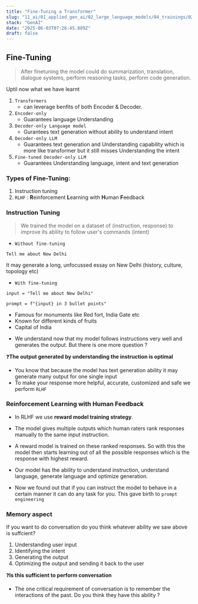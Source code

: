 ```yaml
---
title: "Fine-Tuning a Transformer"
slug: "11_ai/01_applied_gen_ai/02_large_language_models/04_trainings/02_fine_tuning_of_transformers"
stack: "GenAI"
date: "2025-06-03T07:26:45.889Z"
draft: false
---
```


## Fine-Tuning

> After finetuning the model could do summarization, translation, dialogue systems, perform reasoning tasks, perform code generation.

Uptil now what we have learnt

1. `Transformers`
   - can leverage benfits of both Encoder & Decoder.
2. `Encoder-only`
   - Guarantees language Understanding
3. `Decoder-only Language model`
   - Gurantees text generation without ability to understand intent
4. `Decoder-only LLM`
   - Guarantees text generation and Understanding capability which is more like transformer but it still misses Understanding the intent
5. `Fine-tuned Decoder-only LLM`
   - Guarantees Understanding language, intent and text generation

### Types of Fine-Tuning:

1. Instruction tuning
2. `RLHF` : **R**einforcement **L**earning with **H**uman **F**eedback

### Instruction Tuning

> We trained the model on a dataset of (instruction, response) to improve its ability to follow user's commands (intent)

- `Without fine-tuning`

```py:title=input_prompt
Tell me about New Delhi
```

<op>

It may generate a long, unfocussed essay on New Delhi (history, culture, topology etc)

</op>

- `With fine-tuning`

```py:title=input_prompt
input = "Tell me about New Delhi"

prompt = f"{input} in 3 bullet points"
```

<op>

- Famous for monuments like Red fort, India Gate etc
- Known for different kinds of fruits
- Capital of India

</op>

- We understand now that my model follows instructions very well and generates the output. But there is one more question ?

❓**The output generated by understanding the instruction is optimal**

- You know that because the model has text generation ability it may generate many output for one single input
- To make your response more helpful, accurate, customized and safe we perform `RLHF`

### **R**einforcement **L**earning with **H**uman **F**eedback

- In RLHF we use **reward model training strategy**.

- The model gives multiple outputs which human raters rank responses manually to the same input instruction.
- A reward model is trained on these ranked responses. So with this the model then starts learning out of all the possible responses which is the response with highest reward.
- Our model has the ability to understand instruction, understand language, generate language and optimize generation.
- Now we found out that if you can instruct the model to behave in a certain manner it can do any task for you. This gave birth to `prompt engineering`

### Memory aspect

If you want to do conversation do you think whatever ability we saw above is suffcient?

1. Understanding user input
2. Identifying the intent
3. Generating the output
4. Optimizing the output and sending it back to the user

❓**Is this sufficient to perform conversation**

- The one critical requirement of conversation is to remember the interactions of the past. Do you think they have this ability ?
